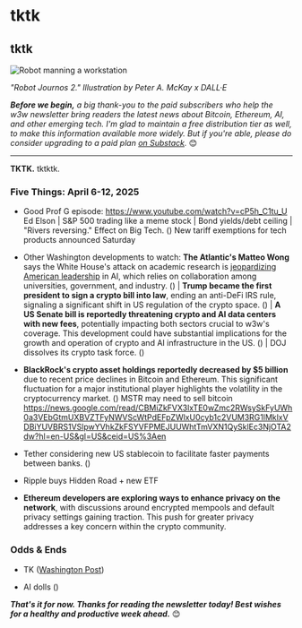 # tktk
## tktk

![Robot manning a workstation](https://w3w.news/img/illos/robot-journos-2-cropped.jpg)

*"Robot Journos 2." Illustration by Peter A. McKay x DALL·E*

*<strong>Before we begin,</strong> a big thank-you to the paid subscribers who help the w3w newsletter bring readers the latest news about Bitcoin, Ethereum, AI, and other emerging tech. I'm glad to maintain a free distribution tier as well, to make this information available more widely. But if you're able, please do consider upgrading to a paid plan [on Substack](https://w3wnews.substack.com/subscribe).* 😊

<hr>

**TKTK.** tktktk.

### Five Things: April 6-12, 2025

- Good Prof G episode: https://www.youtube.com/watch?v=cP5h_C1tu_U Ed Elson | S&P 500 trading like a meme stock | Bond yields/debt ceiling | "Rivers reversing." Effect on Big Tech. ([]()) New tariff exemptions for tech products announced Saturday <!-- Link TK -->

- Other Washington developments to watch: **The Atlantic's Matteo Wong** says the White House's attack on academic research is [jeopardizing American leadership](https://www.theatlantic.com/technology/archive/2025/04/trump-jeopardizing-ai-boom/682404/) in AI, which relies on collaboration among universities, government, and industry. ([]()) | **Trump became the first president to sign a crypto bill into law**, ending an anti-DeFi IRS rule, signaling a significant shift in US regulation of the crypto space. ([]()) | **A US Senate bill is reportedly threatening crypto and AI data centers with new fees**, potentially impacting both sectors crucial to w3w's coverage. This development could have substantial implications for the growth and operation of crypto and AI infrastructure in the US. ([]()) | DOJ dissolves its crypto task force. ([]())

- **BlackRock's crypto asset holdings reportedly decreased by $5 billion** due to recent price declines in Bitcoin and Ethereum. This significant fluctuation for a major institutional player highlights the volatility in the cryptocurrency market. ([]())  MSTR may need to sell bitcoin https://news.google.com/read/CBMiZkFVX3lxTE0wZmc2RWsySkFyUWh0a3VEbGtmUXBVZTFyNWVScWtPdEFpZWlxU0cyb1c2VUM3RG1lMklxVDBiYUVBRS1VSlpwYVhkZkFSYVFPMEJUUWhtTmVXN1QySklEc3NjOTA2dw?hl=en-US&gl=US&ceid=US%3Aen

- Tether considering new US stablecoin to facilitate faster payments between banks. ([]())

- Ripple buys Hidden Road + new ETF

- **Ethereum developers are exploring ways to enhance privacy on the network**, with discussions around encrypted mempools and default privacy settings gaining traction. This push for greater privacy addresses a key concern within the crypto community.

### Odds & Ends

- TK ([Washington Post](https://www.washingtonpost.com/climate-solutions/2025/04/09/seaweed-problem-caribbean-electricity/))

- AI dolls ([]()) <!-- TKTK -->

_**That's it for now. Thanks for reading the newsletter today! Best wishes for a healthy and productive week ahead.**_ 😊

<!-- Boilerplate needs reworking...

_**About me: I'm a New York-based consultant and writer with more than seven years' experience in web3. This newsletter grew out of the early stages of that journey, as I thought it might be useful to share what I was rapidly learning about blockchain tech and decentralization at the time with other people doing the same.**_

_**During the COVID pandemic, I served as Head of Content for the censorship-resistant platform Blogchain. I have also done contract work for the World Economic Forum, the Telos Foundation, Dispatch Labs, and Vice News. Previously, I spent over a decade as an award-winning markets reporter at the Wall Street Journal.**_

_**If you need to reach me directly for any reason, please email peter[at]w3w[dot]media.**_

-->

